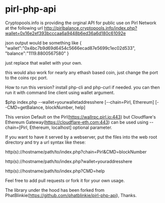 # pirl-php-api
Cryptopools.info is providing the orginal API for public use on Pirl Network at the following url
http://pirlbalance.cryptopools.info/index.php?wallet=0x16e2ef393bcccaa6a9448b6ed36a6d180c61092e

json output would be something like
{
"wallet":"0x4bc7b9d69d6454c5666ecad87e5699c1ec02d533",
"balance":"1119.8800567580"
}

just replace that wallet with your own.

this would also work for nearly any ethash based coin, just change the port to the coins rpc port.

How to run this version?
install php-cli and php-curl if needed. you can then run it with command line client using wallet argument.

$php index.php --wallet=yourwalletaddresshere [--chain=Pirl, Ethereum] [--CMD=getBalance, blockNumber, help]

This version Default on the Pirl(https://wallrpc.pirl.io:443) but Cloudflare's Ethereum Gateway(https://cloudflare-eth.com:443) can be used using --chain=[Pirl, Ethereum, localhost] optional parameter.

If you want to have it served by a webserver, put the files into the web root directory and try a url syntax like these: 

  http(s)://hostname/path/to/index.php?chain=Pirl&CMD=blockNumber

  http(s)://hostname/path/to/index.php?wallet=youraddresshere
  
  http(s)://hostname/path/to/index.php?CMD=help  

Feel free to add pull requests or fork it for your own usage.

The library under the hood has been forked from PhatBlinkie(https://github.com/phatblinkie/pirl-php-api), Thanks.

